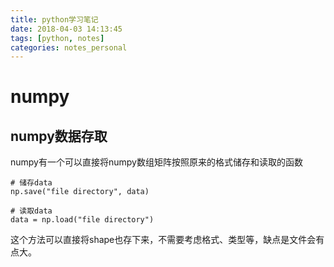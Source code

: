 ```yaml
---
title: python学习笔记
date: 2018-04-03 14:13:45
tags: [python, notes]
categories: notes_personal
---
```


# numpy

## numpy数据存取

numpy有一个可以直接将numpy数组矩阵按照原来的格式储存和读取的函数

    # 储存data
    np.save("file directory", data)

    # 读取data
    data = np.load("file directory")

这个方法可以直接将shape也存下来，不需要考虑格式、类型等，缺点是文件会有点大。

